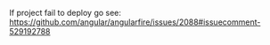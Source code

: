 If project fail to deploy go see: https://github.com/angular/angularfire/issues/2088#issuecomment-529192788